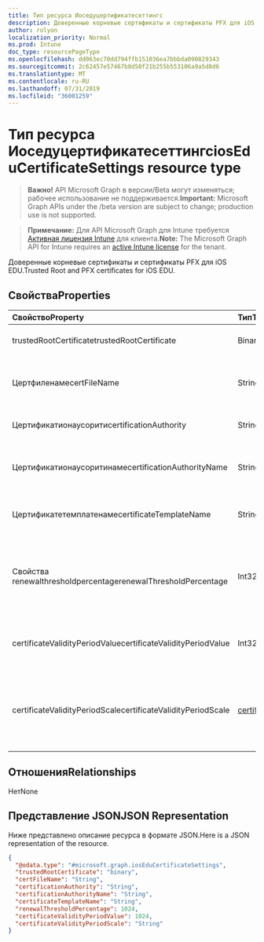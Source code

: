 ```yaml
---
title: Тип ресурса Иоседуцертификатесеттингс
description: Доверенные корневые сертификаты и сертификаты PFX для iOS EDU.
author: rolyon
localization_priority: Normal
ms.prod: Intune
doc_type: resourcePageType
ms.openlocfilehash: dd063ec70dd794ffb151036ea7bbbda090829343
ms.sourcegitcommit: 2c62457e57467b8d50f21b255b553106a9a5d8d6
ms.translationtype: MT
ms.contentlocale: ru-RU
ms.lasthandoff: 07/31/2019
ms.locfileid: "36001259"
---
```

# <a name="ioseducertificatesettings-resource-type"></a><span data-ttu-id="29c62-103">Тип ресурса Иоседуцертификатесеттингс</span><span class="sxs-lookup"><span data-stu-id="29c62-103">iosEduCertificateSettings resource type</span></span>

> <span data-ttu-id="29c62-104">**Важно!** API Microsoft Graph в версии/Beta могут изменяться; рабочее использование не поддерживается.</span><span class="sxs-lookup"><span data-stu-id="29c62-104">**Important:** Microsoft Graph APIs under the /beta version are subject to change; production use is not supported.</span></span>

> <span data-ttu-id="29c62-105">**Примечание:** Для API Microsoft Graph для Intune требуется [Активная лицензия Intune](https://go.microsoft.com/fwlink/?linkid=839381) для клиента.</span><span class="sxs-lookup"><span data-stu-id="29c62-105">**Note:** The Microsoft Graph API for Intune requires an [active Intune license](https://go.microsoft.com/fwlink/?linkid=839381) for the tenant.</span></span>

<span data-ttu-id="29c62-106">Доверенные корневые сертификаты и сертификаты PFX для iOS EDU.</span><span class="sxs-lookup"><span data-stu-id="29c62-106">Trusted Root and PFX certificates for iOS EDU.</span></span>

## <a name="properties"></a><span data-ttu-id="29c62-107">Свойства</span><span class="sxs-lookup"><span data-stu-id="29c62-107">Properties</span></span>
|<span data-ttu-id="29c62-108">Свойство</span><span class="sxs-lookup"><span data-stu-id="29c62-108">Property</span></span>|<span data-ttu-id="29c62-109">Тип</span><span class="sxs-lookup"><span data-stu-id="29c62-109">Type</span></span>|<span data-ttu-id="29c62-110">Описание</span><span class="sxs-lookup"><span data-stu-id="29c62-110">Description</span></span>|
|:---|:---|:---|
|<span data-ttu-id="29c62-111">trustedRootCertificate</span><span class="sxs-lookup"><span data-stu-id="29c62-111">trustedRootCertificate</span></span>|<span data-ttu-id="29c62-112">Binary</span><span class="sxs-lookup"><span data-stu-id="29c62-112">Binary</span></span>|<span data-ttu-id="29c62-113">Доверенный корневой сертификат.</span><span class="sxs-lookup"><span data-stu-id="29c62-113">Trusted Root Certificate.</span></span>|
|<span data-ttu-id="29c62-114">Цертфиленаме</span><span class="sxs-lookup"><span data-stu-id="29c62-114">certFileName</span></span>|<span data-ttu-id="29c62-115">String</span><span class="sxs-lookup"><span data-stu-id="29c62-115">String</span></span>|<span data-ttu-id="29c62-116">Имя файла, отображаемое в пользовательском интерфейсе.</span><span class="sxs-lookup"><span data-stu-id="29c62-116">File name to display in UI.</span></span>|
|<span data-ttu-id="29c62-117">Цертификатионаусорити</span><span class="sxs-lookup"><span data-stu-id="29c62-117">certificationAuthority</span></span>|<span data-ttu-id="29c62-118">String</span><span class="sxs-lookup"><span data-stu-id="29c62-118">String</span></span>|<span data-ttu-id="29c62-119">Центр сертификации PKCS.</span><span class="sxs-lookup"><span data-stu-id="29c62-119">PKCS Certification Authority.</span></span>|
|<span data-ttu-id="29c62-120">Цертификатионаусоритинаме</span><span class="sxs-lookup"><span data-stu-id="29c62-120">certificationAuthorityName</span></span>|<span data-ttu-id="29c62-121">String</span><span class="sxs-lookup"><span data-stu-id="29c62-121">String</span></span>|<span data-ttu-id="29c62-122">Имя центра сертификации PKCS.</span><span class="sxs-lookup"><span data-stu-id="29c62-122">PKCS Certification Authority Name.</span></span>|
|<span data-ttu-id="29c62-123">Цертификатетемплатенаме</span><span class="sxs-lookup"><span data-stu-id="29c62-123">certificateTemplateName</span></span>|<span data-ttu-id="29c62-124">String</span><span class="sxs-lookup"><span data-stu-id="29c62-124">String</span></span>|<span data-ttu-id="29c62-125">Имя шаблона сертификата PKCS.</span><span class="sxs-lookup"><span data-stu-id="29c62-125">PKCS Certificate Template Name.</span></span>|
|<span data-ttu-id="29c62-126">Свойства renewalthresholdpercentage</span><span class="sxs-lookup"><span data-stu-id="29c62-126">renewalThresholdPercentage</span></span>|<span data-ttu-id="29c62-127">Int32</span><span class="sxs-lookup"><span data-stu-id="29c62-127">Int32</span></span>|<span data-ttu-id="29c62-128">Пороговое значение возобновления сертификата.</span><span class="sxs-lookup"><span data-stu-id="29c62-128">Certificate renewal threshold percentage.</span></span> <span data-ttu-id="29c62-129">Допустимые значения — от 1 до 99</span><span class="sxs-lookup"><span data-stu-id="29c62-129">Valid values 1 to 99</span></span>|
|<span data-ttu-id="29c62-130">certificateValidityPeriodValue</span><span class="sxs-lookup"><span data-stu-id="29c62-130">certificateValidityPeriodValue</span></span>|<span data-ttu-id="29c62-131">Int32</span><span class="sxs-lookup"><span data-stu-id="29c62-131">Int32</span></span>|<span data-ttu-id="29c62-132">Значение срока действия сертификата.</span><span class="sxs-lookup"><span data-stu-id="29c62-132">Value for the Certificate Validity Period.</span></span>|
|<span data-ttu-id="29c62-133">certificateValidityPeriodScale</span><span class="sxs-lookup"><span data-stu-id="29c62-133">certificateValidityPeriodScale</span></span>|[<span data-ttu-id="29c62-134">certificateValidityPeriodScale</span><span class="sxs-lookup"><span data-stu-id="29c62-134">certificateValidityPeriodScale</span></span>](../resources/intune-deviceconfig-certificatevalidityperiodscale.md)|<span data-ttu-id="29c62-135">Масштаб срока действия сертификата.</span><span class="sxs-lookup"><span data-stu-id="29c62-135">Scale for the Certificate Validity Period.</span></span> <span data-ttu-id="29c62-136">Возможные значения: `days`, `months`, `years`.</span><span class="sxs-lookup"><span data-stu-id="29c62-136">Possible values are: `days`, `months`, `years`.</span></span>|

## <a name="relationships"></a><span data-ttu-id="29c62-137">Отношения</span><span class="sxs-lookup"><span data-stu-id="29c62-137">Relationships</span></span>
<span data-ttu-id="29c62-138">Нет</span><span class="sxs-lookup"><span data-stu-id="29c62-138">None</span></span>

## <a name="json-representation"></a><span data-ttu-id="29c62-139">Представление JSON</span><span class="sxs-lookup"><span data-stu-id="29c62-139">JSON Representation</span></span>
<span data-ttu-id="29c62-140">Ниже представлено описание ресурса в формате JSON.</span><span class="sxs-lookup"><span data-stu-id="29c62-140">Here is a JSON representation of the resource.</span></span>
<!-- {
  "blockType": "resource",
  "@odata.type": "microsoft.graph.iosEduCertificateSettings"
}
-->
``` json
{
  "@odata.type": "#microsoft.graph.iosEduCertificateSettings",
  "trustedRootCertificate": "binary",
  "certFileName": "String",
  "certificationAuthority": "String",
  "certificationAuthorityName": "String",
  "certificateTemplateName": "String",
  "renewalThresholdPercentage": 1024,
  "certificateValidityPeriodValue": 1024,
  "certificateValidityPeriodScale": "String"
}
```





